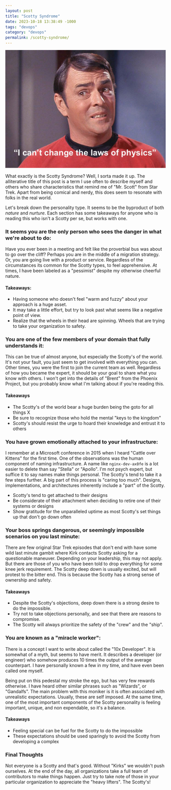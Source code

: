 ```yaml
---
layout: post
title: "Scotty Syndrome"
date: 2023-10-18 13:38:49 -1000
tags: "devops"
category: "devops"
permalink: /scotty-syndrome/
---
```


![Scotty Syndrome](/assets/images/posts/scotty-syndrome.jpeg)

What exactly is the Scotty Syndrome?  Well, I sorta made it up.  The alliterative title of this post is a term I use 
often to describe myself and others who share characteristics that remind me of "Mr. Scott" from Star Trek.  Apart from
being comical and nerdy, this does seem to resonate with folks in the real world.

Let's break down the personality type.  It seems to be the byproduct of both _nature_ and _nurture_.  Each section has
some takeaways for anyone who is reading this who isn't a Scotty per se, but works with one.

### It seems you are the only person who sees the danger in what we're about to do:
Have you ever been in a meeting and felt like the proverbial bus was about to go over the cliff?  Perhaps you are in
the middle of a migration strategy.  Or, you are going live with a product or service.  Regardless of the circumstances
its common for the Scotty types, to feel apprehensive.  At times, I have been labeled as a "pessimist" despite my 
otherwise cheerful nature.

#### Takeaways:
- Having someone who doesn't feel "warm and fuzzy" about your approach is a huge
asset.  
- It may take a little effort, but try to look past what seems like a negative point of view.
- Realize that the wheels in their head are spinning. Wheels that are trying to take your organization to safety. 

### You are one of the few members of your domain that fully understands it:
This can be true of almost anyone, but especially the Scotty's of the world.  It's not your fault, you just seem to 
get involved with everything you can.  Other times, you were the first to join the current team as well.  Regardless of
how you became the expert, it should be your goal to share what you know with others.  I won't get into the details of
"Brent" from the Phoenix Project, but you probably know what I'm talking about if you're reading this.

#### Takeaways
- The Scotty's of the world bear a huge burden being the goto for all things X
- Be sure to recognize those who hold the mental "keys to the kingdom"
- Scotty's should resist the urge to hoard their knowledge and entrust it to others

### You have grown emotionally attached to your infrastructure:
I remember at a Microsoft conference in 2015 when I heard "Cattle over Kittens" for the first time.  One of the
observations was the human component of naming infrastructure.  A name like `nginx-dev-ax0fe` is a lot easier to delete
than say "Stella" or "Apollo".  I'm not psych expert, but suffice it to say names make things personal.  The Scotty's 
tend to take it a few steps further.  A big part of this process is "caring too much".  Designs, implementations, and
architectures inherently include a "part" of the Scotty.
- Scotty's tend to get attached to their designs
- Be considerate of their attachment when deciding to retire one of their systems or designs
- Show gratitude for the unparalleled uptime as most Scotty's set things up that don't go down often

### Your boss springs dangerous, or seemingly impossible scenarios on you last minute:
There are few original Star Trek episodes that don't end with have some wild last minute gambit where Kirk contacts 
Scotty asking for a questionable maneuver.  Depending on your leadership, this may not apply.  But there are those of 
you who have been told to drop everything for some knee jerk requirement.  The Scotty deep down is usually excited, but 
will protest to the bitter end.  This is because the Scotty has a strong sense of ownership and safety.

#### Takeaways
- Despite the Scotty's objections, deep down there is a strong desire to do the impossible.
- Try not to take objections personally, and see that there are reasons to compromise.
- The Scotty will always prioritize the safety of the "crew" and the "ship".

### You are known as a "miracle worker":
There is a concept I want to write about called the "10x Developer".  It is somewhat of a myth, but seems to have merit.
It describes a developer (or engineer) who somehow produces 10 times the output of the average counterpart.  I have 
personally known a few in my time, and have even been called one myself.

Being put on this pedestal my stroke the ego, but has very few rewards otherwise.  I have heard other similar phrases
such as "Wizards", or "Gandalfs".  The main problem with this moniker is it is often associated with unrealistic 
expectations.  Usually, these are self imposed.  At the same time, one of the most important components of the Scotty
personality is feeling important, unique, and non expendable, so it's a balance.

#### Takeaways
- Feeling special can be fuel for the Scotty to do the impossible
- These expectations should be used sparingly to avoid the Scotty from developing a complex

### Final Thoughts
Not everyone is a Scotty and that's good.  Without "Kirks" we wouldn't push ourselves.  At the end of the day, all
organizations take a full team of contributors to make things happen.  Just try to take note of those in your particular
organization to appreciate the "heavy lifters".  The Scotty's!